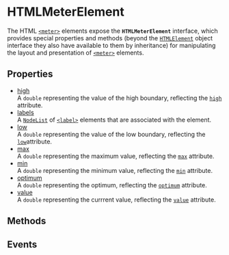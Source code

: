 # HTMLMeterElement

<div class='overview'>The HTML <a href="/en-US/docs/Web/HTML/Element/meter" title="The HTML <meter> element represents either a scalar value within a known range or a fractional value."><code>&lt;meter&gt;</code></a> elements expose the <code><strong>HTMLMeterElement</strong></code> interface, which provides special properties and methods (beyond the <a href="/en-US/docs/Web/API/HTMLElement" title="The HTMLElement interface represents any HTML element. Some elements directly implement this interface, while others implement it via an interface that inherits it."><code>HTMLElement</code></a> object interface they also have available to them by inheritance) for manipulating the layout and presentation of <a href="/en-US/docs/Web/HTML/Element/meter" title="The HTML <meter> element represents either a scalar value within a known range or a fractional value."><code>&lt;meter&gt;</code></a> elements.</div>

## Properties

<ul class="items properties">
  <li>
    <a href="">high</a>
    <div>A <code>double</code> representing the value of the high boundary, reflecting the <code><a href="/en-US/docs/Web/HTML/Element/meter#attr-high">high</a></code> attribute.</div>
  </li>
  <li>
    <a href="">labels</a>
    <div>A <a href="/en-US/docs/Web/API/NodeList" title="NodeList objects are collections of nodes, usually returned by properties such as Node.childNodes and methods such as document.querySelectorAll()."><code>NodeList</code></a> of <a href="/en-US/docs/Web/HTML/Element/label" title="The HTML <label> element represents a caption for an item in a user interface."><code>&lt;label&gt;</code></a> elements that are associated with the element.</div>
  </li>
  <li>
    <a href="">low</a>
    <div>A <code>double</code> representing the value of the low boundary, reflecting the <code><a href="/en-US/docs/Web/HTML/Element/meter#attr-low">low</a></code>attribute.</div>
  </li>
  <li>
    <a href="">max</a>
    <div>A <code>double</code> representing the maximum value, reflecting the <code><a href="/en-US/docs/Web/HTML/Element/meter#attr-max">max</a></code> attribute.</div>
  </li>
  <li>
    <a href="">min</a>
    <div>A <code>double</code> representing the minimum value, reflecting the <code><a href="/en-US/docs/Web/HTML/Element/meter#attr-min">min</a></code> attribute.</div>
  </li>
  <li>
    <a href="">optimum</a>
    <div>A <code>double</code> representing the optimum, reflecting the <code><a href="/en-US/docs/Web/HTML/Element/meter#attr-optimum">optimum</a></code> attribute.</div>
  </li>
  <li>
    <a href="">value</a>
    <div>A <code>double</code> representing the currrent value, reflecting the <code><a href="/en-US/docs/Web/HTML/Element/meter#attr-value">value</a></code> attribute.</div>
  </li>
</ul>

## Methods

<ul class="items methods">

</ul>

## Events
